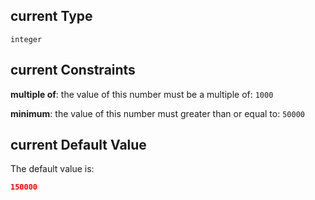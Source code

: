 ## current Type

`integer`

## current Constraints

**multiple of**: the value of this number must be a multiple of: `1000`

**minimum**: the value of this number must greater than or equal to: `50000`

## current Default Value

The default value is:

```json
150000
```
